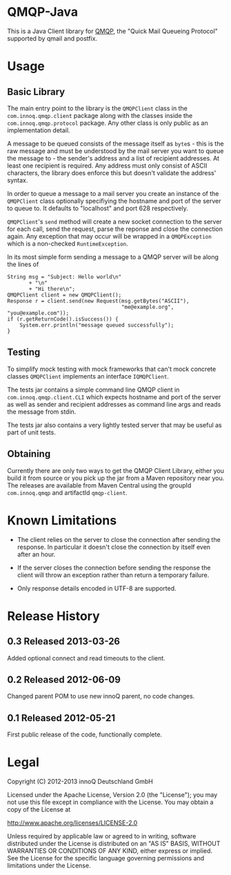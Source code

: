 QMQP-Java
=========

This is a Java Client library for
[QMQP](http://cr.yp.to/proto/qmqp.html), the "Quick Mail Queueing
Protocol" supported by qmail and postfix.

Usage
=====

Basic Library
-------------

The main entry point to the library is the `QMQPClient` class in the
`com.innoq.qmqp.client` package along with the classes inside the
`com.innoq.qmqp.protocol` package.  Any other class is only public as
an implementation detail.

A message to be queued consists of the message itself as `byte`s -
this is the raw message and must be understood by the mail server you
want to queue the message to - the sender's address and a list of
recipient addresses.  At least one recipient is required.  Any
address must only consist of ASCII characters, the library does
enforce this but doesn't validate the address' syntax.

In order to queue a message to a mail server you create an instance of
the `QMQPClient` class optionally specifiying the hostname and port of
the server to queue to.  It defaults to "localhost" and port 628
respectively.

`QMQPClient`'s `send` method will create a new socket connection to
the server for each call, send the request, parse the reponse and
close the connection again.  Any exception that may occur will be
wrapped in a `QMQPException` which is a non-checked
`RuntimeException`.

In its most simple form sending a message to a QMQP server will be
along the lines of

    String msg = "Subject: Hello world\n"
           + "\n"
           + "Hi there\n";
    QMQPClient client = new QMQPClient();
    Response r = client.send(new Request(msg.getBytes("ASCII"),
                                         "me@example.org", "you@example.com"));
    if (r.getReturnCode().isSuccess()) {
        System.err.println("message queued successfully");
    }

Testing
-------

To simplify mock testing with mock frameworks that can't mock concrete
classes `QMQPClient` implements an interface `IQMQPClient`.

The tests jar contains a simple command line QMQP client in
`com.innoq.qmqp.client.CLI` which expects hostname and port of the
server as well as sender and recipient addresses as command line args
and reads the message from stdin.

The tests jar also contains a very lightly tested server that may be
useful as part of unit tests.

Obtaining
---------

Currently there are only two ways to get the QMQP Client Library,
either you build it from source or you pick up the jar from a Maven
repository near you.  The releases are available from Maven Central
using the groupId `com.innoq.qmqp` and artifactId `qmqp-client`.

Known Limitations
=================

* The client relies on the server to close the connection after sending
  the response.  In particular it doesn't close the connection by
  itself even after an hour.

* If the server closes the connection before sending the response the
  client will throw an exception rather than return a temporary
  failure.

* Only response details encoded in UTF-8 are supported.

Release History
===============

0.3 Released 2013-03-26
-----------------------

Added optional connect and read timeouts to the client.

0.2 Released 2012-06-09
-----------------------

Changed parent POM to use new innoQ parent, no code changes.

0.1 Released 2012-05-21
-----------------------

First public release of the code, functionally complete.

Legal
=====

  Copyright (C) 2012-2013 innoQ Deutschland GmbH

  Licensed under the Apache License, Version 2.0 (the "License");
  you may not use this file except in compliance with the License.
  You may obtain a copy of the License at

  http://www.apache.org/licenses/LICENSE-2.0

  Unless required by applicable law or agreed to in writing, software
  distributed under the License is distributed on an "AS IS" BASIS,
  WITHOUT WARRANTIES OR CONDITIONS OF ANY KIND, either express or implied.
  See the License for the specific language governing permissions and
  limitations under the License.
